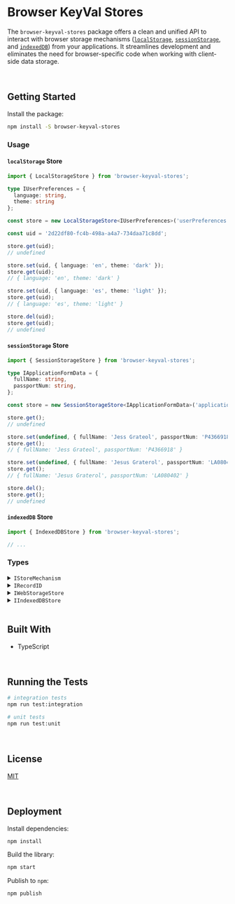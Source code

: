 # Browser KeyVal Stores

The `browser-keyval-stores` package offers a clean and unified API to interact with browser storage mechanisms ([`localStorage`](https://developer.mozilla.org/en-US/docs/Web/API/Window/localStorage), [`sessionStorage`](https://developer.mozilla.org/en-US/docs/Web/API/Window/sessionStorage), and [`indexedDB`](https://developer.mozilla.org/en-US/docs/Web/API/Window/indexedDB)) from your applications. It streamlines development and eliminates the need for browser-specific code when working with client-side data storage.





</br>

## Getting Started

Install the package:
```bash
npm install -S browser-keyval-stores
```


### Usage

#### `localStorage` Store

```typescript
import { LocalStorageStore } from 'browser-keyval-stores';

type IUserPreferences = {
  language: string,
  theme: string
};

const store = new LocalStorageStore<IUserPreferences>('userPreferences');

const uid = '2d22df80-fc4b-498a-a4a7-734daa71c8dd';

store.get(uid);
// undefined

store.set(uid, { language: 'en', theme: 'dark' });
store.get(uid);
// { language: 'en', theme: 'dark' }

store.set(uid, { language: 'es', theme: 'light' });
store.get(uid);
// { language: 'es', theme: 'light' }

store.del(uid);
store.get(uid);
// undefined
```

#### `sessionStorage` Store

```typescript
import { SessionStorageStore } from 'browser-keyval-stores';

type IApplicationFormData = {
  fullName: string,
  passportNum: string,
};

const store = new SessionStorageStore<IApplicationFormData>('applicationForm');

store.get();
// undefined

store.set(undefined, { fullName: 'Jess Grateol', passportNum: 'P4366918' });
store.get();
// { fullName: 'Jess Grateol', passportNum: 'P4366918' }

store.set(undefined, { fullName: 'Jesus Graterol', passportNum: 'LA080402' });
store.get();
// { fullName: 'Jesus Graterol', passportNum: 'LA080402' }

store.del();
store.get();
// undefined
```

#### `indexedDB` Store

```typescript
import { IndexedDBStore } from 'browser-keyval-stores';

// ...
```



### Types

<details>
  <summary><code>IStoreMechanism</code></summary>

  The supported browser storage mechanisms.
  ```typescript
  type IStoreMechanism = 'tempMemory' | 'localStorage' | 'sessionStorage' | 'indexedDB';
  ```
</details>

<details>
  <summary><code>IRecordID</code></summary>

  The identifier used to manage records. The store behaves differently based on the type:
  - `undefined`: the data will be stored at the root of the store
  - `string` | `number`: the value will be coerced into a string and can be used to locate the data
  ```typescript
  type IRecordID = undefined | string | number;
  ```
</details>

<details>
  <summary><code>IWebStorageStore<T></code></summary>

  Object in charge of interacting with the Browser's Storage API. This API is used by [`Window.localStorage`](https://developer.mozilla.org/en-US/docs/Web/API/Window/localStorage) & [`Window.sessionStorage`](https://developer.mozilla.org/en-US/docs/Web/API/Window/sessionStorage).
  ```typescript
  interface IWebStorageStore<T> {
    // properties
    id: string;

    // methods
    isCompatible: () => boolean;
    get: (id?: IRecordID) => T | undefined;
    set: (id: IRecordID, data: T) => void;
    del: (id?: IRecordID) => void;
  }

  interface ILocalStorageStore<T> extends IWebStorageStore<T> {
    // ...
  }

  interface ISessionStorageStore<T> extends IWebStorageStore<T> {
    // ...
  }
  ```
</details>

<details>
  <summary><code>IIndexedDBStore<T></code></summary>

  Object in charge of charge of interacting with the Browser's `IndexedDB` implementation.
  ```typescript
  interface IIndexedDBStore<T> {
    // properties
    id: string;

    // methods
    isCompatible(): Promise<boolean>;
    get: (id?: IRecordID) => Promise<T | undefined>;
    set: (id: IRecordID, data: T) => Promise<void>;
    del: (id?: IRecordID) => Promise<void>;
  }
  ```
</details>





<br/>

## Built With

- TypeScript





<br/>

## Running the Tests

```bash
# integration tests
npm run test:integration

# unit tests
npm run test:unit
```





<br/>

## License

[MIT](https://choosealicense.com/licenses/mit/)





<br/>

## Deployment

Install dependencies:
```bash
npm install
```


Build the library:
```bash
npm start
```


Publish to `npm`:
```bash
npm publish
```
